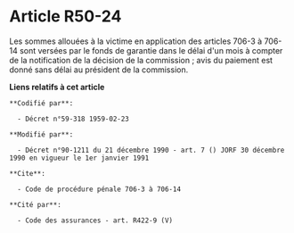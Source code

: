 # Article R50-24

Les sommes allouées à la victime en application des articles 706-3 à 706-14 sont versées par le fonds de garantie dans le
délai d'un mois à compter de la notification de la décision de la commission ; avis du paiement est donné sans délai au
président de la commission.

**Liens relatifs à cet article**

	**Codifié par**:

	  - Décret n°59-318 1959-02-23

	**Modifié par**:

	  - Décret n°90-1211 du 21 décembre 1990 - art. 7 () JORF 30 décembre 1990 en vigueur le 1er janvier 1991

	**Cite**:

	  - Code de procédure pénale 706-3 à 706-14

	**Cité par**:

	  - Code des assurances - art. R422-9 (V)
